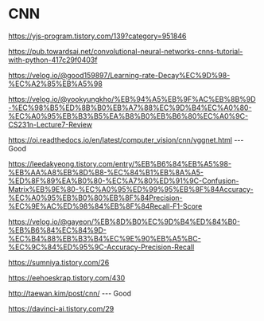 
# CNN

https://yjs-program.tistory.com/139?category=951846

https://pub.towardsai.net/convolutional-neural-networks-cnns-tutorial-with-python-417c29f0403f


https://velog.io/@good159897/Learning-rate-Decay%EC%9D%98-%EC%A2%85%EB%A5%98

https://velog.io/@yookyungkho/%EB%94%A5%EB%9F%AC%EB%8B%9D-%EC%98%B5%ED%8B%B0%EB%A7%88%EC%9D%B4%EC%A0%80-%EC%A0%95%EB%B3%B5%EA%B8%B0%EB%B6%80%EC%A0%9C-CS231n-Lecture7-Review


https://oi.readthedocs.io/en/latest/computer_vision/cnn/vggnet.html --- Good

https://leedakyeong.tistory.com/entry/%EB%B6%84%EB%A5%98-%EB%AA%A8%EB%8D%B8-%EC%84%B1%EB%8A%A5-%ED%8F%89%EA%B0%80-%EC%A7%80%ED%91%9C-Confusion-Matrix%EB%9E%80-%EC%A0%95%ED%99%95%EB%8F%84Accuracy-%EC%A0%95%EB%B0%80%EB%8F%84Precision-%EC%9E%AC%ED%98%84%EB%8F%84Recall-F1-Score

https://velog.io/@gayeon/%EB%8D%B0%EC%9D%B4%ED%84%B0-%EB%B6%84%EC%84%9D-%EC%B4%88%EB%B3%B4%EC%9E%90%EB%A5%BC-%EC%9C%84%ED%95%9C-Accuracy-Precision-Recall

https://sumniya.tistory.com/26

https://eehoeskrap.tistory.com/430

http://taewan.kim/post/cnn/  --- Good

https://davinci-ai.tistory.com/29


